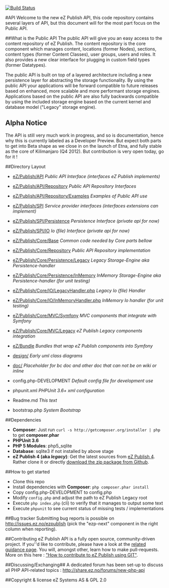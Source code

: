 [![Build Status](https://travis-ci.org/ezsystems/ezp-next.png?branch=master)](https://travis-ci.org/ezsystems/ezp-next)

#API
Welcome to the new eZ Publish API, this code repository contains several layers of API, but this document will for the most part focus on the Public API.

##What is the Public API
The public API will give you an easy access to the content repository of eZ Publish. The content repository is the core component which manages content, locations (former Nodes), sections, content types (former Content Classes), user groups, users and roles. It also provides a new clear interface for plugging in custom field types (former Datatypes).

The public API is built on top of a layered architecture including a new persistence layer for abstracting the storage functionality. By using the public API your applications will be forward compatible to future releases based on enhanced, more scalable and more performant storage engines. Applications based on the public API are also fully backwards compatible by using the included storage engine based on the current kernel and database model ("Legacy" storage engine).

## Alpha Notice
The API is still very much work in progress, and so is documentation, hence why this is currently labeled as a Developer Preview. But expect both parts to get into Beta shape as we close in on the launch of Etna, and fully stable as the core of Kilimanjaro (Q4 2012). But contribution is very open today, go for it !

##Directory Layout
* [eZ/Publish/API](/ezsystems/ezp-next/tree/master/eZ/Publish/API/)  *Public API Interface (interfaces eZ Publish implements)*
* [eZ/Publish/API/Repository](/ezsystems/ezp-next/tree/master/eZ/Publish/API/Repository/)  *Public API Repository Interfaces*
* [eZ/Publish/API/Repository/Examples](/ezsystems/ezp-next/tree/master/eZ/Publish/API/Repository/Examples/)  *Examples of Public API use*

* [eZ/Publish/SPI](/ezsystems/ezp-next/tree/master/eZ/Publish/SPI/)  *Service provider interfaces (interfaces extensions can implement)*
* [eZ/Publish/SPI/Persistence](/ezsystems/ezp-next/tree/master/eZ/Publish/SPI/Persistence/)  *Persistence Interface (private api for now)*
* [eZ/Publish/SPI/IO](/ezsystems/ezp-next/tree/master/eZ/Publish/SPI/IO/)  *Io (file) Interface (private api for now)*

* [eZ/Publish/Core/Base](/ezsystems/ezp-next/tree/master/eZ/Publish/Core/Base/)  *Common code needed by Core parts bellow*
* [eZ/Publish/Core/Repository](/ezsystems/ezp-next/tree/master/eZ/Publish/Core/Repository/)  *Public API Repository implementation*
* [eZ/Publish/Core/Persistence/Legacy](/ezsystems/ezp-next/tree/master/eZ/Publish/Core/Persistence/Legacy/)  *Legacy Storage-Engine aka Persistence-handler*
* [eZ/Publish/Core/Persistence/InMemory](/ezsystems/ezp-next/tree/master/eZ/Publish/Core/Persistence/InMemory/)  *InMemory  Storage-Engine aka Persistence-handler (for unit testing)*
* [eZ/Publish/Core/IO/LegacyHandler.php](/ezsystems/ezp-next/tree/master/eZ/Publish/Core/IO/)  *Legacy Io (file) Handler*
* [eZ/Publish/Core/IO/InMemoryHandler.php](/ezsystems/ezp-next/tree/master/eZ/Publish/Core/IO/)  *InMemory Io handler (for unit testing)*

* [eZ/Publish/Core/MVC/Symfony](/ezsystems/ezp-next/tree/master/eZ/Publish/Core/MVC/Symfony/)  *MVC components that integrate with Symfony*
* [eZ/Publish/Core/MVC/Legacy](/ezsystems/ezp-next/tree/master/eZ/Publish/Core/MVC/Legacy/)  *eZ Publish Legacy components integration*
* [eZ/Bundle](/ezsystems/ezp-next/tree/master/eZ/Bundle/)  *Bundles that wrap eZ Publish components into Symfony*

* [design/](/ezsystems/ezp-next/tree/master/design/)  *Early uml class diagrams*
* [doc/](/ezsystems/ezp-next/tree/master/doc/)  *Placeholder for bc doc and other doc that can not be on wiki or inline*
* config.php-DEVELOPMENT  *Default config file for development use*
* phpunit.xml  *PHPUnit 3.6+ xml configuration*
* Readme.md  *This text*
* bootstrap.php  *System Bootstrap*

##Dependencies
* **Composer**: Just run `curl -s http://getcomposer.org/installer | php` to get **composer.phar**
* **PHPUnit 3.6**
* **PHP 5 Modules**: php5_sqlite
* **Database**: sqlite3 if not installed by above stage
* **eZ Publish 4 (aka *legacy*)**: Get the latest sources from [eZ Publish 4](https://github.com/ezsystems/ezpublish/).
  Rather clone it or directly [download the zip package from Github](https://github.com/ezsystems/ezpublish/zipball/master).

##How to get started
* Clone this repo
* Install dependencies with **Composer**: `php composer.phar install`
* Copy config.php-DEVELOPMENT to config.php
* Modify `config.php` and adjust the path to eZ Publish Legacy root
* Execute `php index.php` (cli) to verify that it manages to output some text
* Execute `phpunit` to see current status of missing tests / implementations

##Bug tracker
Submitting bug reports is possible on http://issues.ez.no/ezpublish (pick the "ezp-next" component in the right column when reporting).

##Contributing
eZ Publish API is a fully open source, community-driven project. If you''d like to contribute, please have a look at the [related guidance page](http://share.ez.no/get-involved/develop). You will, amongst other, learn how to make pull-requests. More on this here : ["How to contribute to eZ Publish using GIT"](http://share.ez.no/learn/ez-publish/how-to-contribute-to-ez-publish-using-git).

##Discussing/Exchanging##
A dedicated forum has been set-up to discuss all PHP API-related topics : http://share.ez.no/forums/new-php-api

##Copyright & license
eZ Systems AS & GPL 2.0
